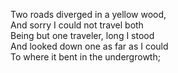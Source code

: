 Two roads diverged in a yellow wood,  
And sorry I could not travel both  
Being but one traveler, long I stood  
And looked down one as far as I could  
To where it bent in the undergrowth;

